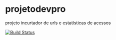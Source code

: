 # projetodevpro
projeto incurtador de urls e estatísticas de acessos


[![Build Status](https://www.travis-ci.org/cliverpy/projetodevpro.svg?branch=main)](https://www.travis-ci.org/cliverpy/projetodevpro)